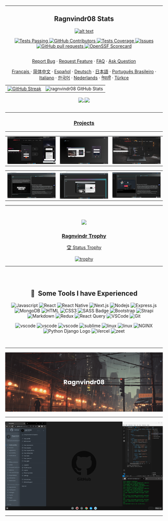 <hr>
<h2 align="center">Ragnvindr08 Stats</h2> 
<div align="center">
  
[![alt text][6.1]][6]

</p>
  <p align="center">
    <a href="https://github.com/anuraghazra/github-readme-stats/actions">
      <img alt="Tests Passing" src="https://github.com/anuraghazra/github-readme-stats/workflows/Test/badge.svg" />
    </a>
    <a href="https://github.com/anuraghazra/github-readme-stats/graphs/contributors">
      <img alt="GitHub Contributors" src="https://img.shields.io/github/contributors/anuraghazra/github-readme-stats" />
    </a>
    <a href="https://codecov.io/gh/anuraghazra/github-readme-stats">
      <img alt="Tests Coverage" src="https://codecov.io/gh/anuraghazra/github-readme-stats/branch/master/graph/badge.svg" />
    </a>
    <a href="https://github.com/anuraghazra/github-readme-stats/issues">
      <img alt="Issues" src="https://img.shields.io/github/issues/anuraghazra/github-readme-stats?color=0088ff" />
    </a>
    <a href="https://github.com/anuraghazra/github-readme-stats/pulls">
      <img alt="GitHub pull requests" src="https://img.shields.io/github/issues-pr/anuraghazra/github-readme-stats?color=0088ff" />
    </a>
    <a href="https://securityscorecards.dev/viewer/?uri=github.com/anuraghazra/github-readme-stats">
      <img alt="OpenSSF Scorecard" src="https://api.securityscorecards.dev/projects/github.com/anuraghazra/github-readme-stats/badge" />
    </a>
    <br />
    <br />
  </p>

  <!-- Please don't remove this: Grab your social icons from https://github.com/carlsednaoui/gitsocial -->

<!-- display the social media buttons in your README -->


  






<!-- links to social media icons -->
<!-- no need to change these -->

<!-- icons with padding -->

[1.1]: http://i.imgur.com/tXSoThF.png (twitter icon with padding)
[2.1]: http://i.imgur.com/P3YfQoD.png (facebook icon with padding)
[3.1]: http://i.imgur.com/yCsTjba.png (google plus icon with padding)
[4.1]: http://i.imgur.com/YckIOms.png (tumblr icon with padding)
[5.1]: http://i.imgur.com/1AGmwO3.png (dribbble icon with padding)
[6.1]: http://i.imgur.com/0o48UoR.png (github icon with padding)



[1.2]: http://i.imgur.com/wWzX9uB.png (twitter icon without padding)
[2.2]: http://i.imgur.com/fep1WsG.png (facebook icon without padding)
[3.2]: http://i.imgur.com/VlgBKQ9.png (google plus icon without padding)
[4.2]: http://i.imgur.com/jDRp47c.png (tumblr icon without padding)
[5.2]: http://i.imgur.com/Vvy3Kru.png (dribbble icon without padding)
[6.2]: http://i.imgur.com/9I6NRUm.png (github icon without padding)


<!-- links to your social media accounts -->
<!-- update these accordingly -->

[1]: http://www.twitter.com/carlsednaoui
[2]: http://www.facebook.com/sednaoui
[3]: https://plus.google.com/+CarlSednaoui
[4]: http://carlsed.tumblr.com
[5]: http://dribbble.com/carlsednaoui
[6]: https://github.com/ragnvindr08

<!-- Please don't remove this: Grab your social icons from https://github.com/carlsednaoui/gitsocial -->

  <p align="center">
    <a href="https://github.com/anuraghazra/github-readme-stats/issues/new?assignees=&labels=bug&projects=&template=bug_report.yml">Report Bug</a>
    ·
    <a href="https://github.com/anuraghazra/github-readme-stats/issues/new?assignees=&labels=enhancement&projects=&template=feature_request.yml">Request Feature</a>
    ·
    <a href="https://github.com/anuraghazra/github-readme-stats/discussions/1770">FAQ</a>
    ·
    <a href="https://github.com/anuraghazra/github-readme-stats/discussions/new?category=q-a">Ask Question</a>
    
  </p>
 <p align="center">
    <a href="/docs/readme_fr.md">Français </a>
    ·
    <a href="/docs/readme_cn.md">简体中文</a>
    ·
    <a href="/docs/readme_es.md">Español</a>
    ·
    <a href="/docs/readme_de.md">Deutsch</a>
    ·
    <a href="/docs/readme_ja.md">日本語</a>
    ·
    <a href="/docs/readme_pt-BR.md">Português Brasileiro</a>
    ·
    <a href="/docs/readme_it.md">Italiano</a>
    ·
    <a href="/docs/readme_kr.md">한국어</a>
    ·
    <a href="/docs/readme_nl.md">Nederlands</a>
    ·
    <a href="/docs/readme_np.md">नेपाली</a>
    ·
    <a href="/docs/readme_tr.md">Türkçe</a>
  </p>
</p>

<table>
  <tr>
    <td align="center">
      <a href="https://git.io/streak-stats"><img src="http://github-readme-streak-stats.herokuapp.com?user=Ragnvindr08&theme=sunset-gradient" alt="GitHub Streak"></a>
    </td>
    <td align="center">
      <img src="https://github-readme-stats.vercel.app/api?username=ragnvindr08&theme=dark&show_icons=true" alt="ragnvindr08 GitHub Stats">
    </td>
  </tr>
</table>
 <div align="center">
  <a href="https://github.com/eagrundy">
   <img align="center" height="180" src="https://github-readme-stats.vercel.app/api/top-langs/?username=ragnvindr08&layout=compact&langs_count=16&theme=dark"/>
  <img align="center" src="https://github-readme-stats.vercel.app/api?username=ragnvindr08&show_icons=true&theme=dark&include_all_commits=true&count_private=true&hide=issues"/>
</div>
   <br>
   <hr>
   <h3 align="center">Projects</h3>
   <hr>
<table align="center">
   <tr>
     <td align="center">   
  <img alt="Coding" width="450" src="https://raw.githubusercontent.com/ragnvindr08/webocode/main/Screenshot%202024-01-24%205.51.21%20AM.png" >
  </td>
  <td align="center">
  <img  alt="Coding" width="450" src="https://github.com/ragnvindr08/imagesrc/blob/main/Screenshot%202024-06-16%203.35.13%20PM.png?raw=true" >
    <td align="center">
  <img  alt="Coding" width="450" src="https://raw.githubusercontent.com/ragnvindr08/webocode/main/Screenshot%202023-12-19%204.41.27%20AM.png" >
  </td>
  </td>
   </tr>  
</table>
   
<table align="center">
   <tr>
     <td align="center">   
  <img alt="Coding" width="450" src="https://github.com/ragnvindr08/imagesrc/blob/main/Screenshot%202024-06-18%203.02.41%20PM.png" >
  </td>
  <td align="center">
  <img  alt="Coding" width="450" src="https://github.com/ragnvindr08/imagesrc/blob/main/Screenshot%202024-06-16%203.35.40%20PM.png?raw=true" >
    <td align="center">
  <img  alt="Coding" width="450" src="https://github.com/ragnvindr08/imagesrc/blob/main/Screenshot%202024-06-18%202.55.26%20PM.png?raw=true" >
  </td>
  </td>
   </tr>  
</table>
<hr>
<br>
   
 <table>
 <p align="center">
  <img width="120" src="https://user-images.githubusercontent.com/6661165/91657958-61b4fd00-eb00-11ea-9def-dc7ef5367e34.png" />

  <h3 align="center">Ragnvindr Trophy</h3>
  <p align="center">🏆 Status Trophy</p>
  
<div align="center">

  
[![trophy](https://github-profile-trophy.vercel.app/?username=ragnvindr08&theme=onedark)](https://github.com/ragnvindr08/github-profile-trophy)
<hr>
</div>
</table>

<br>
<h2> 🚀 &nbsp;Some Tools I have Experienced</h2>
<div align="center">
  
![Javascript](https://img.shields.io/badge/Javascript-F0DB4F?style=for-the-badge&labelColor=black&logo=javascript&logoColor=F0DB4F)
![React](https://img.shields.io/badge/-React-61DBFB?style=for-the-badge&labelColor=black&logo=react&logoColor=61DBFB)
![React Native](https://img.shields.io/badge/React_Native-20232A?style=for-the-badge&logo=react&logoColor=61DAFB)
![Next.js](https://img.shields.io/badge/next.js-000000?style=for-the-badge&logo=nextdotjs&logoColor=white)
![Nodejs](https://img.shields.io/badge/Nodejs-3C873A?style=for-the-badge&labelColor=black&logo=node.js&logoColor=3C873A)
![Express.js](https://img.shields.io/badge/Express.js-000000?style=for-the-badge&logo=express&logoColor=white)
![MongoDB](https://img.shields.io/badge/MongoDB-4EA94B?style=for-the-badge&logo=mongodb&logoColor=white)
![HTML](https://img.shields.io/badge/HTML5-E34F26?style=for-the-badge&logo=html5&logoColor=white)
![CSS3](https://img.shields.io/badge/CSS3-1572B6?style=for-the-badge&logo=css3&logoColor=white)
![SASS Badge](https://img.shields.io/badge/Sass-CC6699?style=for-the-badge&logo=sass&logoColor=white)
![Bootstrap](https://img.shields.io/badge/Bootstrap-563D7C?style=for-the-badge&logo=bootstrap&logoColor=white)
![Strapi](https://img.shields.io/badge/strapi-2E7EEA?style=for-the-badge&logo=strapi&logoColor=white)
![Markdown](https://img.shields.io/badge/Markdown-000000?style=for-the-badge&logo=markdown&logoColor=white)
![Redux](https://img.shields.io/badge/Redux-593D88?style=for-the-badge&logo=redux&logoColor=white)
![React Query](https://img.shields.io/badge/-React_Query-FF4154?style=for-the-badge&logo=react%20query&logoColor=white)
![VSCode](https://img.shields.io/badge/Visual_Studio-0078d7?style=for-the-badge&logo=visual%20studio&logoColor=white)
![Git](https://img.shields.io/badge/Git-F05032?style=for-the-badge&logo=git&logoColor=white)
</div>
<p align="center">
<img src="https://i.pinimg.com/originals/a8/53/14/a8531424a5fac660e4261f72ca817141.png" alt="vscode" width="45" height="45"/>
<img src="https://seeklogo.com/images/H/hyper-logo-C3FD37FA76-seeklogo.com.png" alt="vscode" width="45" height="45"/>
<img src="https://cdn.jsdelivr.net/gh/devicons/devicon/icons/vscode/vscode-original.svg" alt="vscode" width="45" height="45"/>
<img src="https://encrypted-tbn0.gstatic.com/images?q=tbn:ANd9GcSehHLLgIqfsnk-ELFD-5lB9uKs7e6s2gP6TT1XFLJo5Q&s" alt="sublime" width="45" height="45"/>
<img src="https://encrypted-tbn0.gstatic.com/images?q=tbn:ANd9GcQeeamet-ZXZ7ByLdHgkOnra9ULB0wqoHmZqeSLwYe_WQ&s" alt="linux" width="45" height="45"/>
<img src="https://images-wixmp-ed30a86b8c4ca887773594c2.wixmp.com/i/4d7c4936-0de6-419c-9f06-3910c8d84873/d3f2yju-7aaa93ec-a4c3-4ad6-bcc7-f36ff78fcfc4.png" alt="linux" width="45" height="45"/>
<img src="https://miro.medium.com/v2/resize:fit:800/1*q0MELQz32va4JQUgao6PJw.jpeg" alt="NGINX" width="45" height="45"/>
<img src="https://encrypted-tbn0.gstatic.com/images?q=tbn:ANd9GcRYGRc8VKGVN024ktFZzQ5HJTta8jA3qj9YzWAEXR-F6945gpP7LgRF1FWaenam2v5bJzA&amp;usqp=CAU" alt="Python Django Logo" width="45" height="45"/>
<img src="https://logowik.com/content/uploads/images/vercel1868.jpg" alt="Vercel" width="45" height="45"/>
<img src="https://encrypted-tbn0.gstatic.com/images?q=tbn:ANd9GcRoVzj5k7PuDh5sjvbbkDMU-yDUoSye36qlkDgbP2qVtkUh9CWXPscJVIEVoxKdjZgnzzA&usqp=CAU" alt="zeet" width="45" height="45"/>
</p>

<br>
 <hr>
 
![Alt text](https://github.com/ragnvindr08/ragnvindr08/blob/main/banner.png?raw=true)
 <hr>
 
![Alt Text](https://raw.githubusercontent.com/ragnvindr08/Information/main/Screenshot%202024-01-19%203.48.58%20AM.png)
 <hr>

